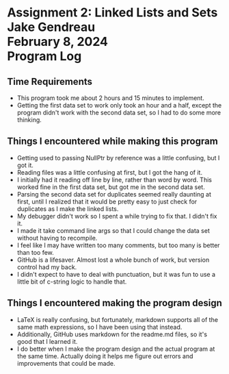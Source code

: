 # Assignment 2: Linked Lists and Sets <br> Jake Gendreau <br> February 8, 2024 <br> Program Log

## Time Requirements

* This program took me about 2 hours and 15 minutes to implement. 
* Getting the first data set to work only took an hour and a half, except the program didn't work with the second data set, so I had to do some more thinking.

## Things I encountered while making this program

* Getting used to passing NullPtr by reference was a little confusing, but I got it.
* Reading files was a little confusing at first, but I got the hang of it.
* I initially had it reading off line by line, rather than word by word. This worked fine in the first data set, but got me in the second data set.
* Parsing the second data set for duplicates seemed really daunting at first, until I realized that it would be pretty easy to just check for duplicates as I make the linked lists.
* My debugger didn't work so I spent a while trying to fix that. I didn't fix it.
* I made it take command line args so that I could change the data set without having to recompile.
* I feel like I may have written too many comments, but too many is better than too few.
* GitHub is a lifesaver. Almost lost a whole bunch of work, but version control had my back.
* I didn't expect to have to deal with punctuation, but it was fun to use a little bit of c-string logic to handle that.

## Things I encountered making the program design
* LaTeX is really confusing, but fortunately, markdown supports all of the same math expressions, so I have been using that instead.
* Additionally, GitHub uses markdown for the readme.md files, so it's good that I learned it.
* I do better when I make the program design and the actual program at the same time. Actually doing it helps me figure out errors and improvements that could be made.
